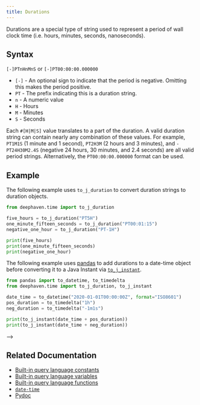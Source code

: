 ```yaml
---
title: Durations
---
```


Durations are a special type of string used to represent a period of wall clock time (i.e. hours, minutes, seconds, nanoseconds).

## Syntax

`[-]PTnHnMnS` or `[-]PT00:00:00.000000`

- `[-]` - An optional sign to indicate that the period is negative. Omitting this makes the period positive.
- `PT` - The prefix indicating this is a duration string.
- `n` - A numeric value
- `H` - Hours
- `M` - Minutes
- `S` - Seconds

Each `#[H|M|S]` value translates to a part of the duration. A valid duration string can contain nearly any combination of these values. For example, `PT1M1S` (1 minute and 1 second), `PT2H3M` (2 hours and 3 minutes), and `-PT24H30M2.4S` (negative 24 hours, 30 minutes, and 2.4 seconds) are all valid period strings. Alternatively, the `PT00:00:00.000000` format can be used.

## Example

The following example uses `to_j_duration` to convert duration strings to duration objects.

```python order=:log
from deephaven.time import to_j_duration

five_hours = to_j_duration("PT5H")
one_minute_fifteen_seconds = to_j_duration("PT00:01:15")
negative_one_hour = to_j_duration("PT-1H")

print(five_hours)
print(one_minute_fifteen_seconds)
print(negative_one_hour)
```

The following example uses [pandas](https://pandas.pydata.org/) to add durations to a date-time object before converting it to a Java Instant via [`to_j_instant`](../../time/datetime/to_j_instant.md).

```python order=:log
from pandas import to_datetime, to_timedelta
from deephaven.time import to_j_duration, to_j_instant

date_time = to_datetime("2020-01-01T00:00:00Z", format="ISO8601")
pos_duration = to_timedelta("1h")
neg_duration = to_timedelta("-1m1s")

print(to_j_instant(date_time + pos_duration))
print(to_j_instant(date_time + neg_duration))
```

-->

## Related Documentation

- [Built-in query language constants](../../../how-to-guides/built-in-constants.md)
- [Built-in query language variables](../../../how-to-guides/built-in-variables.md)
- [Built-in query language functions](../../../how-to-guides/built-in-functions.md)
- [`date-time`](./date-time.md)
- [Pydoc](/core/pydoc/code/deephaven.dtypes.html#deephaven.dtypes.Period)
